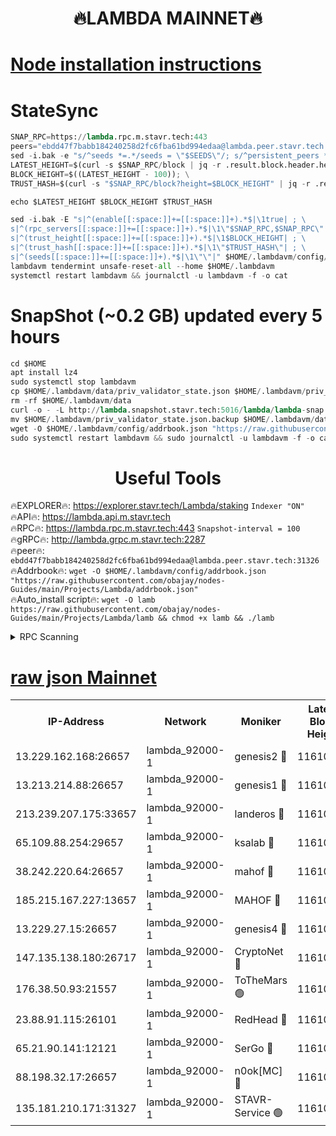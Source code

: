 <h1 align="center"> 🔥LAMBDA MAINNET🔥</h1>


[Node installation instructions](https://github.com/obajay/nodes-Guides/tree/main/Projects/Lambda)
=


# StateSync
```python
SNAP_RPC=https://lambda.rpc.m.stavr.tech:443
peers="ebdd47f7babb184240258d2fc6fba61bd994edaa@lambda.peer.stavr.tech:31326" 
sed -i.bak -e "s/^seeds *=.*/seeds = \"$SEEDS\"/; s/^persistent_peers *=.*/persistent_peers = \"$PEERS\"/" $HOME/.lambdavm/config/config.toml
LATEST_HEIGHT=$(curl -s $SNAP_RPC/block | jq -r .result.block.header.height); \
BLOCK_HEIGHT=$((LATEST_HEIGHT - 100)); \
TRUST_HASH=$(curl -s "$SNAP_RPC/block?height=$BLOCK_HEIGHT" | jq -r .result.block_id.hash)

echo $LATEST_HEIGHT $BLOCK_HEIGHT $TRUST_HASH

sed -i.bak -E "s|^(enable[[:space:]]+=[[:space:]]+).*$|\1true| ; \
s|^(rpc_servers[[:space:]]+=[[:space:]]+).*$|\1\"$SNAP_RPC,$SNAP_RPC\"| ; \
s|^(trust_height[[:space:]]+=[[:space:]]+).*$|\1$BLOCK_HEIGHT| ; \
s|^(trust_hash[[:space:]]+=[[:space:]]+).*$|\1\"$TRUST_HASH\"| ; \
s|^(seeds[[:space:]]+=[[:space:]]+).*$|\1\"\"|" $HOME/.lambdavm/config/config.toml
lambdavm tendermint unsafe-reset-all --home $HOME/.lambdavm
systemctl restart lambdavm && journalctl -u lambdavm -f -o cat

```
# SnapShot (~0.2 GB) updated every 5 hours
```python
cd $HOME
apt install lz4
sudo systemctl stop lambdavm
cp $HOME/.lambdavm/data/priv_validator_state.json $HOME/.lambdavm/priv_validator_state.json.backup
rm -rf $HOME/.lambdavm/data
curl -o - -L http://lambda.snapshot.stavr.tech:5016/lambda/lambda-snap.tar.lz4 | lz4 -c -d - | tar -x -C $HOME/.lambdavm --strip-components 2
mv $HOME/.lambdavm/priv_validator_state.json.backup $HOME/.lambdavm/data/priv_validator_state.json
wget -O $HOME/.lambdavm/config/addrbook.json "https://raw.githubusercontent.com/obajay/nodes-Guides/main/Projects/Lambda/addrbook.json"
sudo systemctl restart lambdavm && sudo journalctl -u lambdavm -f -o cat
```
 <h1 align="center"> Useful Tools</h1>

🔥EXPLORER🔥:      https://explorer.stavr.tech/Lambda/staking	        `Indexer "ON"` \
🔥API🔥: 			 		 https://lambda.api.m.stavr.tech \
🔥RPC🔥:           https://lambda.rpc.m.stavr.tech:443	              `Snapshot-interval = 100` \
🔥gRPC🔥:          http://lambda.grpc.m.stavr.tech:2287 \
🔥peer🔥:					 `ebdd47f7babb184240258d2fc6fba61bd994edaa@lambda.peer.stavr.tech:31326` \
🔥Addrbook🔥:    ```wget -O $HOME/.lambdavm/config/addrbook.json "https://raw.githubusercontent.com/obajay/nodes-Guides/main/Projects/Lambda/addrbook.json"``` \
🔥Auto_install script🔥: ```wget -O lamb https://raw.githubusercontent.com/obajay/nodes-Guides/main/Projects/Lambda/lamb && chmod +x lamb && ./lamb```


<details>
<summary>RPC Scanning</summary>

<h2 align="center"> We scan nodes in real time every 4 hours. And we provide the final result of RPC endpoints.
We cannot influence the operation of these nodes in any way. </h2>


```python
If Voting Power is higher than 0 --> then the Node is a validator of the network and may be subject to attack and be a potential threat to the chain.
```
```python
We marked such validators with a red symbol
```

</details>

[raw json Mainnet](https://rpc-check.lambm.stavr.tech/lambm/rpc-lambm-result.json)
=


<table><tr><th>IP-Address</th><th>Network</th><th>Moniker</th><th>Latest Block Height</th><th>Earliest Block Height</th><th>Catching Up</th><th>Tx Index</th><th>Voting Power</th><th>Scan Time</th></tr><tr><td>13.229.162.168:26657</td><td>lambda_92000-1</td><td>genesis2 🔴</td><td>11610807</td><td>1</td><td>False</td><td>on</td><td>16878690</td><td>2024-02-08T15:55:00.735550764UTC</td></tr><tr><td>13.213.214.88:26657</td><td>lambda_92000-1</td><td>genesis1 🔴</td><td>11610808</td><td>1</td><td>False</td><td>on</td><td>107835</td><td>2024-02-08T15:55:05.666136185UTC</td></tr><tr><td>213.239.207.175:33657</td><td>lambda_92000-1</td><td>landeros 🔴</td><td>11610806</td><td>8136001</td><td>False</td><td>off</td><td>1429875</td><td>2024-02-08T15:54:53.094974329UTC</td></tr><tr><td>65.109.88.254:29657</td><td>lambda_92000-1</td><td>ksalab 🔴</td><td>11610809</td><td>8715001</td><td>False</td><td>on</td><td>510465</td><td>2024-02-08T15:55:08.891509462UTC</td></tr><tr><td>38.242.220.64:26657</td><td>lambda_92000-1</td><td>mahof 🔴</td><td>11610804</td><td>10131001</td><td>False</td><td>off</td><td>770350</td><td>2024-02-08T15:54:48.691767330UTC</td></tr><tr><td>185.215.167.227:13657</td><td>lambda_92000-1</td><td>MAHOF 🔴</td><td>11610808</td><td>10134001</td><td>False</td><td>on</td><td>2051510</td><td>2024-02-08T15:55:04.412134278UTC</td></tr><tr><td>13.229.27.15:26657</td><td>lambda_92000-1</td><td>genesis4 🔴</td><td>11610808</td><td>11043001</td><td>False</td><td>on</td><td>9665448</td><td>2024-02-08T15:55:04.023062889UTC</td></tr><tr><td>147.135.138.180:26717</td><td>lambda_92000-1</td><td>CryptoNet 🔴</td><td>11610808</td><td>11383001</td><td>False</td><td>off</td><td>770449</td><td>2024-02-08T15:55:05.987359957UTC</td></tr><tr><td>176.38.50.93:21557</td><td>lambda_92000-1</td><td>ToTheMars 🟢</td><td>11610810</td><td>11395001</td><td>False</td><td>on</td><td>0</td><td>2024-02-08T15:55:11.742005938UTC</td></tr><tr><td>23.88.91.115:26101</td><td>lambda_92000-1</td><td>RedHead 🔴</td><td>11610806</td><td>11510806</td><td>False</td><td>off</td><td>553202</td><td>2024-02-08T15:54:53.377895854UTC</td></tr><tr><td>65.21.90.141:12121</td><td>lambda_92000-1</td><td>SerGo 🔴</td><td>11610810</td><td>11510810</td><td>False</td><td>off</td><td>10612063</td><td>2024-02-08T15:55:12.110154095UTC</td></tr><tr><td>88.198.32.17:26657</td><td>lambda_92000-1</td><td>n0ok[MC] 🔴</td><td>11610811</td><td>11510811</td><td>False</td><td>off</td><td>1578630</td><td>2024-02-08T15:55:15.179527181UTC</td></tr><tr><td>135.181.210.171:31327</td><td>lambda_92000-1</td><td>STAVR-Service 🟢</td><td>11610809</td><td>11610001</td><td>False</td><td>on</td><td>0</td><td>2024-02-08T15:55:08.472618002UTC</td></tr></table>
